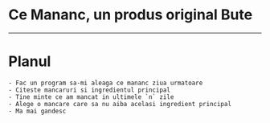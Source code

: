 # Ce Mananc, un produs original Bute
---
# Planul
    - Fac un program sa-mi aleaga ce mananc ziua urmatoare
    - Citeste mancaruri si ingredientul principal
    - Tine minte ce am mancat in ultimele `n` zile
    - Alege o mancare care sa nu aiba acelasi ingredient principal
    - Ma mai gandesc